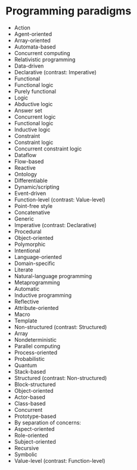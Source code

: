 # Programming paradigms

  - Action
  - Agent-oriented
  - Array-oriented
  - Automata-based
  - Concurrent computing
  - Relativistic programming
  - Data-driven
  - Declarative (contrast: Imperative)
  - Functional
  - Functional logic
  - Purely functional
  - Logic
  - Abductive logic
  - Answer set
  - Concurrent logic
  - Functional logic
  - Inductive logic
  - Constraint
  - Constraint logic
  - Concurrent constraint logic
  - Dataflow
  - Flow-based
  - Reactive
  - Ontology
  - Differentiable
  - Dynamic/scripting
  - Event-driven
  - Function-level (contrast: Value-level)
  - Point-free style
  - Concatenative
  - Generic
  - Imperative (contrast: Declarative)
  - Procedural
  - Object-oriented
  - Polymorphic
  - Intentional
  - Language-oriented
  - Domain-specific
  - Literate
  - Natural-language programming
  - Metaprogramming
  - Automatic
  - Inductive programming
  - Reflective
  - Attribute-oriented
  - Macro
  - Template
  - Non-structured (contrast: Structured)
  - Array
  - Nondeterministic
  - Parallel computing
  - Process-oriented
  - Probabilistic
  - Quantum
  - Stack-based
  - Structured (contrast: Non-structured)
  - Block-structured
  - Object-oriented
  - Actor-based
  - Class-based
  - Concurrent
  - Prototype-based
  - By separation of concerns:
  - Aspect-oriented
  - Role-oriented
  - Subject-oriented
  - Recursive
  - Symbolic
  - Value-level (contrast: Function-level)
